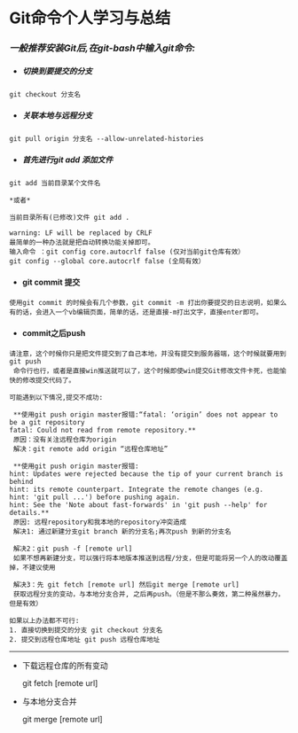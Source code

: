 # Git命令个人学习与总结

### *一般推荐安装Git后,在git-bash中输入git命令:*

- ##### 切换到要提交的分支

```
git checkout 分支名
```



- ##### 关联本地与远程分支

```
git pull origin 分支名 --allow-unrelated-histories
```



- ##### 首先进行git add 添加文件

```
git add 当前目录某个文件名

*或者*

当前目录所有(已修改)文件 git add .

warning: LF will be replaced by CRLF
最简单的一种办法就是把自动转换功能关掉即可。
输入命令 ：git config core.autocrlf false (仅对当前git仓库有效）
git config --global core.autocrlf false (全局有效）
```



- #### git commit 提交

```
使用git commit 的时候会有几个参数，git commit -m 打出你要提交的日志说明，如果么有的话，会进入一个vb编辑页面，简单的话，还是直接-m打出文字，直接enter即可。
```



- #### commit之后push

```
请注意，这个时候你只是把文件提交到了自己本地，并没有提交到服务器端，这个时候就要用到git push
 命令行也行，或者是直接win推送就可以了，这个时候即使win提交Git修改文件卡死，也能愉快的修改提交代码了。

可能遇到以下情况,提交不成功:

 **使用git push origin master报错:“fatal: ‘origin’ does not appear to be a git repository
fatal: Could not read from remote repository.** 
 原因：没有关注远程仓库为origin
 解决：git remote add origin “远程仓库地址” 

 **使用git push origin master报错:
hint: Updates were rejected because the tip of your current branch is behind
hint: its remote counterpart. Integrate the remote changes (e.g.
hint: 'git pull ...') before pushing again.
hint: See the 'Note about fast-forwards' in 'git push --help' for details.**
 原因: 远程repository和我本地的repository冲突造成
 解决1: 通过新建分支git branch 新的分支名;再次push 到新的分支名
 
 解决2：git push -f [remote url]
 如果不想再新建分支，可以强行将本地版本推送到远程/分支，但是可能将另一个人的改动覆盖掉，不建议使用
 
 解决3：先 git fetch [remote url] 然后git merge [remote url]
 获取远程分支的变动，与本地分支合并, 之后再push。（但是不那么奏效，第二种虽然暴力，但是有效）

如果以上办法都不可行:
1. 直接切换到提交的分支 git checkout 分支名
2. 提交到远程仓库地址 git push 远程仓库地址
```

------

- 下载远程仓库的所有变动

  git fetch [remote url]

- 与本地分支合并

  git merge [remote url]